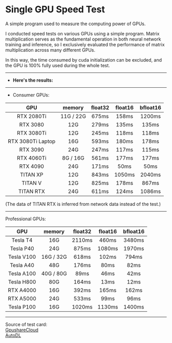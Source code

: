 # Single GPU Speed Test

A simple program used to measure the computing power of GPUs.

I conducted speed tests on various GPUs using a simple program. Matrix multiplication serves as the fundamental operation in both neural network training and inference, so I exclusively evaluated the performance of matrix multiplication across many different GPUs. 

In this way, the time consumed by cuda initialization can be excluded, and the GPU is 100% fully used during the whole test.

---

- **Here's the results:**

---

- Consumer GPUs:

|GPU|memory|float32|float16|bfloat16|
|:--:|:--:|:--:|:--:|:--:|
|RTX 2080Ti|11G / 22G|675ms|158ms|1200ms|
|RTX 3080|12G|279ms|135ms|135ms|
|RTX 3080Ti|12G|245ms|118ms|118ms|
|RTX 3080Ti Laptop|16G|593ms|180ms|178ms|
|RTX 3090|24G|247ms|117ms|115ms|
|RTX 4060Ti|8G / 16G|561ms|177ms|177ms|
|RTX 4090|24G|171ms|50ms|50ms|
|TITAN XP|12G|843ms|1050ms|2040ms|
|TITAN V|12G|825ms|178ms|867ms|
|TITAN RTX|24G|611ms|124ms|1086ms|

(The data of TITAN RTX is inferred from network data instead of the test.)

---

Professional GPUs:

|GPU|memory|float32|float16|bfloat16|
|:--:|:--:|:--:|:--:|:--:|
|Tesla T4|16G|2110ms|460ms|3480ms|
|Tesla P40|24G|875ms|1080ms|1970ms|
|Tesla V100|16G / 32G|618ms|102ms|794ms|
|Tesla A40|48G|176ms|80ms|82ms|
|Tesla A100|40G / 80G|89ms|46ms|42ms|
|Tesla H800|80G|164ms|13ms|12ms|
|RTX A4000|16G|392ms|165ms|162ms|
|RTX A5000|24G|533ms|99ms|96ms|
|Tesla P100|16G|1020ms|1130ms|1400ms|

---

Source of test card:  
[GpushareCloud](https://gpushare.com/)  
[AutoDL](https://www.autodl.com/)  


